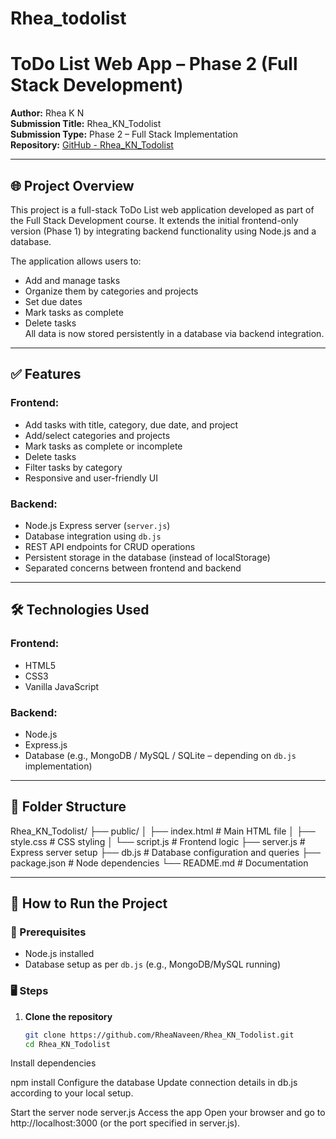 # Rhea_todolist
# ToDo List Web App – Phase 2 (Full Stack Development)

**Author:** Rhea K N  
**Submission Title:** Rhea_KN_Todolist  
**Submission Type:** Phase 2 – Full Stack Implementation  
**Repository:** [GitHub - Rhea_KN_Todolist](https://github.com/RheaNaveen/Rhea_KN_Todolist.git)

---

## 🌐 Project Overview

This project is a full-stack ToDo List web application developed as part of the Full Stack Development course. It extends the initial frontend-only version (Phase 1) by integrating backend functionality using Node.js and a database.

The application allows users to:
- Add and manage tasks
- Organize them by categories and projects
- Set due dates
- Mark tasks as complete
- Delete tasks  
All data is now stored persistently in a database via backend integration.

---

## ✅ Features

### Frontend:
- Add tasks with title, category, due date, and project
- Add/select categories and projects
- Mark tasks as complete or incomplete
- Delete tasks
- Filter tasks by category
- Responsive and user-friendly UI

### Backend:
- Node.js Express server (`server.js`)
- Database integration using `db.js`
- REST API endpoints for CRUD operations
- Persistent storage in the database (instead of localStorage)
- Separated concerns between frontend and backend

---

## 🛠️ Technologies Used

### Frontend:
- HTML5  
- CSS3  
- Vanilla JavaScript  

### Backend:
- Node.js  
- Express.js  
- Database (e.g., MongoDB / MySQL / SQLite – depending on `db.js` implementation)

---

## 📁 Folder Structure

Rhea_KN_Todolist/
├── public/
│ ├── index.html # Main HTML file
│ ├── style.css # CSS styling
│ └── script.js # Frontend logic
├── server.js # Express server setup
├── db.js # Database configuration and queries
├── package.json # Node dependencies
└── README.md # Documentation


---

## 🚀 How to Run the Project

### 🔧 Prerequisites
- Node.js installed
- Database setup as per `db.js` (e.g., MongoDB/MySQL running)

### 🖥️ Steps

1. **Clone the repository**  
   ```bash
   git clone https://github.com/RheaNaveen/Rhea_KN_Todolist.git
   cd Rhea_KN_Todolist

Install dependencies

npm install
Configure the database
Update connection details in db.js according to your local setup.

Start the server
node server.js
Access the app
Open your browser and go to http://localhost:3000 (or the port specified in server.js).
